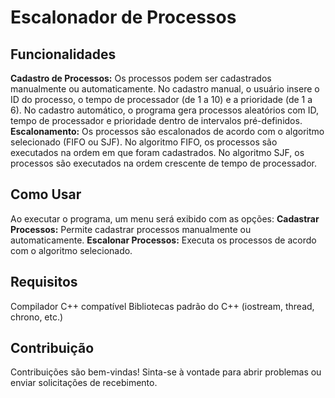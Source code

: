 # **Escalonador de Processos**

## **Funcionalidades**
**Cadastro de Processos:** Os processos podem ser cadastrados manualmente ou automaticamente.
No cadastro manual, o usuário insere o ID do processo, o tempo de processador (de 1 a 10) e a prioridade (de 1 a 6).
No cadastro automático, o programa gera processos aleatórios com ID, tempo de processador e prioridade dentro de intervalos pré-definidos.
**Escalonamento:** Os processos são escalonados de acordo com o algoritmo selecionado (FIFO ou SJF).
No algoritmo FIFO, os processos são executados na ordem em que foram cadastrados.
No algoritmo SJF, os processos são executados na ordem crescente de tempo de processador.

## **Como Usar**
Ao executar o programa, um menu será exibido com as opções:
**Cadastrar Processos:** Permite cadastrar processos manualmente ou automaticamente.
**Escalonar Processos:** Executa os processos de acordo com o algoritmo selecionado.

## **Requisitos**
Compilador C++ compatível
Bibliotecas padrão do C++ (iostream, thread, chrono, etc.)

## **Contribuição**
Contribuições são bem-vindas! Sinta-se à vontade para abrir problemas ou enviar solicitações de recebimento.

